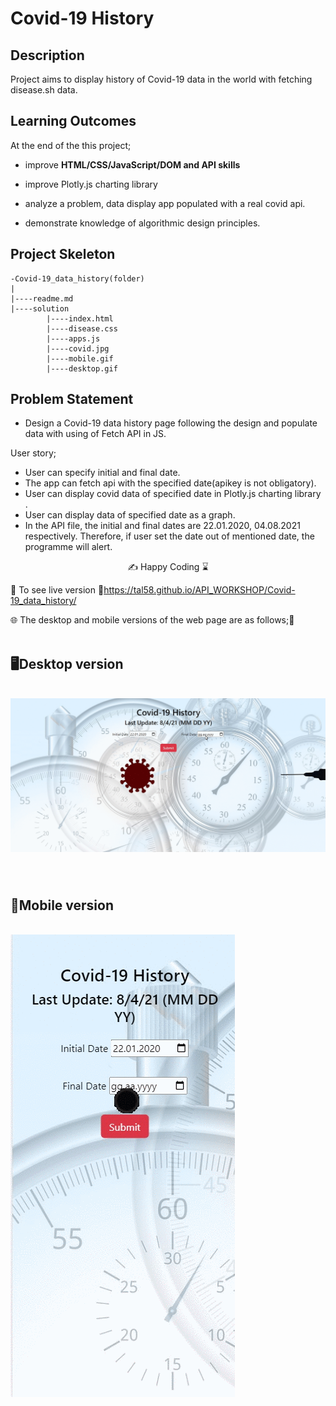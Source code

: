 
# Covid-19 History

## Description
Project aims to display history of Covid-19 data in the world with fetching disease.sh data.

## Learning Outcomes

At the end of the this project;

- improve <b>HTML/CSS/JavaScript/DOM and API skills </b> 

- improve Plotly.js charting library </b> 

- analyze a problem, data display app populated with a real covid api.

- demonstrate knowledge of algorithmic design principles.


## Project Skeleton 

```
-Covid-19_data_history(folder)
|
|----readme.md                 
|----solution
        |----index.html  
        |----disease.css   
        |----apps.js
        |----covid.jpg
        |----mobile.gif
        |----desktop.gif
```

   
## Problem Statement

- Design a Covid-19 data history page following the design and populate data with using of Fetch API in JS.

User story;

  - User can specify initial and final date.
  - The app can fetch api with the specified date(apikey is not obligatory).
  - User can display covid data of specified date in Plotly.js charting library .
  - User can display data of specified date as a graph.
  - In the API file, the initial and final dates are 22.01.2020, 04.08.2021 respectively. Therefore, if user set the date out of mentioned date, the programme will alert.



<p align="center"> ✍ Happy Coding ⌛ <p>

🔗 To see live version 🎯https://tal58.github.io/API_WORKSHOP/Covid-19_data_history/

🌐 The desktop and mobile versions of the web page are as follows;🧭
<br><br>

## 🖥️Desktop version
<br>
<img src="./desktop.gif" align="left" alt="desktop_version">
<br>
<br>
<br>
<br>
<br>
<br>
<br>
<br>
<br>
<br>
<br>
<br>
<br>
<br>
<br>
<br>
<br>

## 📱Mobile version
<br>

<img src="./mobile.gif" align="left" alt="mobile_version">
